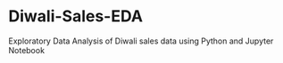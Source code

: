 # Diwali-Sales-EDA
Exploratory Data Analysis of Diwali sales data using Python and Jupyter Notebook
